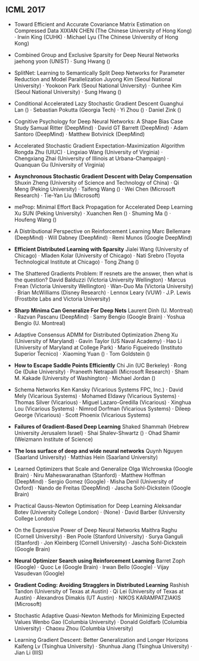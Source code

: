 ## ICML 2017

* Toward Efficient and Accurate Covariance Matrix Estimation on Compressed Data
XIXIAN CHEN (The Chinese University of Hong Kong) · Irwin King (CUHK) · Michael Lyu (The Chinese University of Hong Kong)

* Combined Group and Exclusive Sparsity for Deep Neural Networks
jaehong yoon (UNIST) · Sung Hwang ()

* SplitNet: Learning to Semantically Split Deep Networks for Parameter Reduction and Model Parallelization
Juyong Kim (Seoul National University) · Yookoon Park (Seoul National University) · Gunhee Kim (Seoul National University) · Sung Hwang ()

* Conditional Accelerated Lazy Stochastic Gradient Descent
Guanghui Lan () · Sebastian Pokutta (Georgia Tech) · Yi Zhou () · Daniel Zink ()

* Cognitive Psychology for Deep Neural Networks: A Shape Bias Case Study
Samual Ritter (DeepMind) · David GT Barrett (DeepMind) · Adam Santoro (DeepMind) · Matthew Botvinick (DeepMind)

* Accelerated Stochastic Gradient Expectation-Maximization Algorithm
Rongda Zhu (UIUC) · Lingxiao Wang (University of Virginia) · Chengxiang Zhai (University of Illinois at Urbana-Champaign) · Quanquan Gu (University of Virginia)

* **Asynchronous Stochastic Gradient Descent with Delay Compensation**
Shuxin Zheng (University of Science and Technology of China) · Qi Meng (Peking University) · Taifeng Wang () · Wei Chen (Microsoft Research) · Tie-Yan Liu (Microsoft)

* meProp: Minimal Effort Back Propagation for Accelerated Deep Learning
Xu SUN (Peking University) · Xuanchen Ren () · Shuming Ma () · Houfeng Wang ()

* A Distributional Perspective on Reinforcement Learning
Marc Bellemare (DeepMind) · Will Dabney (DeepMind) · Remi Munos (Google DeepMind)

* **Efficient Distributed Learning with Sparsity**
Jialei Wang (University of Chicago) · Mladen Kolar (University of Chicago) · Nati Srebro (Toyota Technological Institute at Chicago) · Tong Zhang ()

* The Shattered Gradients Problem: If resnets are the answer, then what is the question?
David Balduzzi (Victoria University Wellington) · Marcus Frean (Victoria University Wellington) · Wan-Duo Ma (Victoria University) · Brian McWilliams (Disney Research) · Lennox Leary (VUW) · J.P. Lewis (Frostbite Labs and Victoria University)

* **Sharp Minima Can Generalize For Deep Nets**
Laurent Dinh (U. Montreal) · Razvan Pascanu (DeepMind) · Samy Bengio (Google Brain) · Yoshua Bengio (U. Montreal)

* Adaptive Consensus ADMM for Distributed Optimization
Zheng Xu (University of Maryland) · Gavin Taylor (US Naval Academy) · Hao Li (University of Maryland at College Park) · Mario Figueiredo (Instituto Superior Tecnico) · Xiaoming Yuan () · Tom Goldstein ()

* **How to Escape Saddle Points Efficiently**
Chi Jin (UC Berkeley) · Rong Ge (Duke University) · Praneeth Netrapalli (Microsoft Research) · Sham M. Kakade (University of Washington) · Michael Jordan ()

* Schema Networks
Ken Kansky (Vicarious Systems FPC, Inc.) · David Mely (Vicarious Systems) · Mohamed Eldawy (Vicarious Systems) · Thomas Silver (Vicarious) · Miguel Lazaro-Gredilla (Vicarious) · Xinghua Lou (Vicarious Systems) · Nimrod Dorfman (Vicarious Systems) · Dileep George (Vicarious) · Scott Phoenix (Vicarious Systems)

* **Failures of Gradient-Based Deep Learning**
Shaked Shammah (Hebrew University Jerusalem Israel) · Shai Shalev-Shwartz () · Ohad Shamir (Weizmann Institute of Science)

* **The loss surface of deep and wide neural networks**
Quynh Nguyen (Saarland University) · Matthias Hein (Saarland University)

* Learned Optimizers that Scale and Generalize
Olga Wichrowska (Google Brain) · Niru Maheswaranathan (Stanford) · Matthew Hoffman (DeepMind) · Sergio Gomez (Google) · Misha Denil (University of Oxford) · Nando de Freitas (DeepMind) · Jascha Sohl-Dickstein (Google Brain)

* Practical Gauss-Newton Optimisation for Deep Learning
Aleksandar Botev (University College London) · (None) · David Barber (University College London)

* On the Expressive Power of Deep Neural Networks
Maithra Raghu (Cornell University) · Ben Poole (Stanford University) · Surya Ganguli (Stanford) · Jon Kleinberg (Cornell University) · Jascha Sohl-Dickstein (Google Brain)

* **Neural Optimizer Search using Reinforcement Learning**
Barret Zoph (Google) · Quoc Le (Google Brain) · Irwan Bello (Google) · Vijay Vasudevan (Google)

* **Gradient Coding: Avoiding Stragglers in Distributed Learning**
Rashish Tandon (University of Texas at Austin) · Qi Lei (University of Texas at Austin) · Alexandros Dimakis (UT Austin) · NIKOS KARAMPATZIAKIS (Microsoft)

* Stochastic Adaptive Quasi-Newton Methods for Minimizing Expected Values
Wenbo Gao (Columbia University) · Donald Goldfarb (Columbia University) · Chaoxu Zhou (Columbia University)

* Learning Gradient Descent: Better Generalization and Longer Horizons
Kaifeng Lv (Tsinghua University) · Shunhua Jiang (Tsinghua University) · Jian Li (IIIS)

